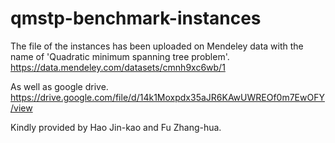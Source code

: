 # qmstp-benchmark-instances

The file of the instances has been uploaded on Mendeley data with the name of 'Quadratic minimum spanning tree problem'. https://data.mendeley.com/datasets/cmnh9xc6wb/1

As well as google drive. https://drive.google.com/file/d/14k1Moxpdx35aJR6KAwUWREOf0m7EwOFY/view

Kindly provided by Hao Jin-kao and Fu Zhang-hua.
